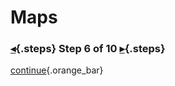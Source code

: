 <div class="top">

# Maps
### [◂](command:katapod.loadPage?step5){.steps} Step 6 of 10 [▸](command:katapod.loadPage?step7){.steps}
</div>



[continue](command:katapod.loadPage?step7){.orange_bar}